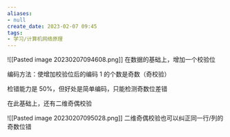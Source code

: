 ```yaml
---
aliases:
- null
create_date: 2023-02-07 09:45
tags:
- 学习/计算机网络原理
---
```


![[Pasted image 20230207094608.png]]
在数据的基础上，增加一个校验位

编码方法：使增加校验位后的编码 1 的个数是奇数（奇校验）

检错能力是 50%，但好处是简单编码，只能检测奇数位差错

在此基础上，还有二维奇偶校验

![[Pasted image 20230207095028.png]]
二维奇偶校验也可以纠正同一行/列的奇数位错
